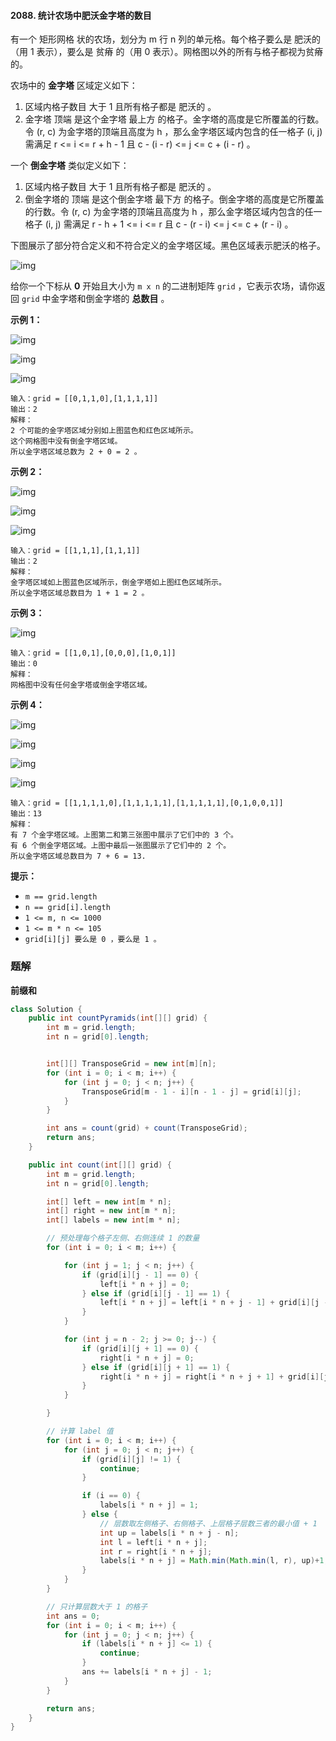#### 2088. 统计农场中肥沃金字塔的数目

有一个 矩形网格 状的农场，划分为 m 行 n 列的单元格。每个格子要么是 肥沃的 （用 1 表示），要么是 贫瘠 的（用 0 表示）。网格图以外的所有与格子都视为贫瘠的。

农场中的 **金字塔** 区域定义如下：

1. 区域内格子数目 大于 1 且所有格子都是 肥沃的 。
2. 金字塔 顶端 是这个金字塔 最上方 的格子。金字塔的高度是它所覆盖的行数。令 (r, c) 为金字塔的顶端且高度为 h ，那么金字塔区域内包含的任一格子 (i, j) 需满足 r <= i <= r + h - 1 且 c - (i - r) <= j <= c + (i - r) 。

一个 **倒金字塔** 类似定义如下：

1. 区域内格子数目 大于 1 且所有格子都是 肥沃的 。
2. 倒金字塔的 顶端 是这个倒金字塔 最下方 的格子。倒金字塔的高度是它所覆盖的行数。令 (r, c) 为金字塔的顶端且高度为 h ，那么金字塔区域内包含的任一格子 (i, j) 需满足 r - h + 1 <= i <= r 且 c - (r - i) <= j <= c + (r - i) 。

下图展示了部分符合定义和不符合定义的金字塔区域。黑色区域表示肥沃的格子。

![img](./images/统计农场中肥沃金字塔的数目/1.jpg)

给你一个下标从 **0** 开始且大小为 `m x n` 的二进制矩阵 `grid` ，它表示农场，请你返回 `grid` 中金字塔和倒金字塔的 **总数目** 。

**示例 1：**

![img](./images/统计农场中肥沃金字塔的数目/2.jpg)

![img](./images/统计农场中肥沃金字塔的数目/3.jpg)

![img](./images/统计农场中肥沃金字塔的数目/4.jpg)

```shell
输入：grid = [[0,1,1,0],[1,1,1,1]]
输出：2
解释：
2 个可能的金字塔区域分别如上图蓝色和红色区域所示。
这个网格图中没有倒金字塔区域。
所以金字塔区域总数为 2 + 0 = 2 。
```

**示例 2：**

![img](./images/统计农场中肥沃金字塔的数目/5.jpg)

![img](./images/统计农场中肥沃金字塔的数目/6.jpg)

![img](./images/统计农场中肥沃金字塔的数目/7.jpg)

```shell
输入：grid = [[1,1,1],[1,1,1]]
输出：2
解释：
金字塔区域如上图蓝色区域所示，倒金字塔如上图红色区域所示。
所以金字塔区域总数目为 1 + 1 = 2 。
```

**示例 3：**

![img](./images/统计农场中肥沃金字塔的数目/8.jpg)

```shell
输入：grid = [[1,0,1],[0,0,0],[1,0,1]]
输出：0
解释：
网格图中没有任何金字塔或倒金字塔区域。
```

**示例 4：**

![img](./images/统计农场中肥沃金字塔的数目/9.jpg)

![img](./images/统计农场中肥沃金字塔的数目/10.jpg)

![img](./images/统计农场中肥沃金字塔的数目/11.jpg)

![img](./images/统计农场中肥沃金字塔的数目/12.jpg)

```shell
输入：grid = [[1,1,1,1,0],[1,1,1,1,1],[1,1,1,1,1],[0,1,0,0,1]]
输出：13
解释：
有 7 个金字塔区域。上图第二和第三张图中展示了它们中的 3 个。
有 6 个倒金字塔区域。上图中最后一张图展示了它们中的 2 个。
所以金字塔区域总数目为 7 + 6 = 13.
```

**提示：**

* `m == grid.length`
* `n == grid[i].length`
* `1 <= m, n <= 1000`
* `1 <= m * n <= 105`
* `grid[i][j] 要么是 0 ，要么是 1 。`

### 题解

**前缀和**

```java
class Solution {
    public int countPyramids(int[][] grid) {
        int m = grid.length;
        int n = grid[0].length;


        int[][] TransposeGrid = new int[m][n];
        for (int i = 0; i < m; i++) {
            for (int j = 0; j < n; j++) {
                TransposeGrid[m - 1 - i][n - 1 - j] = grid[i][j];
            }
        }

        int ans = count(grid) + count(TransposeGrid);
        return ans;
    }

    public int count(int[][] grid) {
        int m = grid.length;
        int n = grid[0].length;

        int[] left = new int[m * n];
        int[] right = new int[m * n];
        int[] labels = new int[m * n];

        // 预处理每个格子左侧、右侧连续 1 的数量
        for (int i = 0; i < m; i++) {

            for (int j = 1; j < n; j++) {
                if (grid[i][j - 1] == 0) {
                    left[i * n + j] = 0;
                } else if (grid[i][j - 1] == 1) {
                    left[i * n + j] = left[i * n + j - 1] + grid[i][j - 1];
                }
            }

            for (int j = n - 2; j >= 0; j--) {
                if (grid[i][j + 1] == 0) {
                    right[i * n + j] = 0;
                } else if (grid[i][j + 1] == 1) {
                    right[i * n + j] = right[i * n + j + 1] + grid[i][j + 1];
                }
            }

        }

        // 计算 label 值
        for (int i = 0; i < m; i++) {
            for (int j = 0; j < n; j++) {
                if (grid[i][j] != 1) {
                    continue;
                }

                if (i == 0) {
                    labels[i * n + j] = 1;
                } else {
                    // 层数取左侧格子、右侧格子、上层格子层数三者的最小值 + 1
                    int up = labels[i * n + j - n];
                    int l = left[i * n + j];
                    int r = right[i * n + j];
                    labels[i * n + j] = Math.min(Math.min(l, r), up)+1;
                }
            }
        }

        // 只计算层数大于 1 的格子
        int ans = 0;
        for (int i = 0; i < m; i++) {
            for (int j = 0; j < n; j++) {
                if (labels[i * n + j] <= 1) {
                    continue;
                }
                ans += labels[i * n + j] - 1;
            }
        }

        return ans;
    }
}
```

